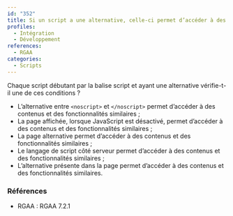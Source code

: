 ```yaml
---
id: "352"
title: Si un script a une alternative, celle-ci permet d’accéder à des contenus et des fonctionnalités équivalentes à la version avec javascript
profiles:
  - Intégration
  - Développement
references:
  - RGAA
categories:
  - Scripts
---
```


Chaque script débutant par la balise script et ayant une alternative vérifie-t-il une de ces conditions ?

* L’alternative entre `<noscript>` et `</noscript>` permet d’accéder à des contenus et des fonctionnalités similaires ;
* La page affichée, lorsque JavaScript est désactivé, permet d’accéder à des contenus et des fonctionnalités similaires ;
* La page alternative permet d’accéder à des contenus et des fonctionnalités similaires ;
* Le langage de script côté serveur permet d’accéder à des contenus et des fonctionnalités similaires ;
* L’alternative présente dans la page permet d’accéder à des contenus et des fonctionnalités similaires.

### Références

*   RGAA : RGAA 7.2.1

